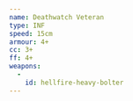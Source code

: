 ```yaml
---
name: Deathwatch Veteran
type: INF
speed: 15cm
armour: 4+
cc: 3+
ff: 4+
weapons:
  -
    id: hellfire-heavy-bolter
---
```

